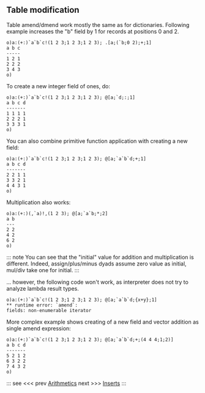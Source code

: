 ## Table modification

Table amend/dmend work mostly the same as for dictionaries. Following example increases the "b" field by 1 for records at positions 0 and 2.

```o
o)a:(+:)`a`b`c!(1 2 3;1 2 3;1 2 3); .[a;(`b;0 2);+;1]
a b c
-----
1 2 1
2 2 2
3 4 3
o)
```

To create a new integer field of ones, do:

```o
o)a:(+:)`a`b`c!(1 2 3;1 2 3;1 2 3); @[a;`d;:;1]
a b c d
-------
1 1 1 1
2 2 2 1
3 3 3 1
o)
```

You can also combine primitive function application with creating a new field:

```o
o)a:(+:)`a`b`c!(1 2 3;1 2 3;1 2 3); @[a;`a`b`d;+;1]
a b c d
-------
2 2 1 1
3 3 2 1
4 4 3 1
o)
```

Multiplication also works:

```o
o)a:(+:)(,`a)!,(1 2 3); @[a;`a`b;*;2]
a b
---
2 2
4 2
6 2
o)
```

::: note
You can see that the "initial" value for addition and multiplication is different.
Indeed, assign/plus/minus dyads assume zero value as initial, mul/div take one for initial.
:::

... however, the following code won't work, as interpreter does not try to analyze lambda result types.

```o
o)a:(+:)`a`b`c!(1 2 3;1 2 3;1 2 3); @[a;`a`b`d;{x+y};1]
** runtime error: `amend`:
fields: non-enumerable iterator
```

More complex example shows creating of a new field and vector addition as single amend expression:

```o
o)a:(+:)`a`b`c!(1 2 3;1 2 3;1 2 3); @[a;`a`b`d;+;(4 4 4;1;2)]
a b c d
-------
5 2 1 2
6 3 2 2
7 4 3 2
o)
```

::: see
<<< prev [Arithmetics](/reference/types/tables/arithmetic.md)
next >>> [Inserts](/reference/types/tables/inserts.md)
:::

